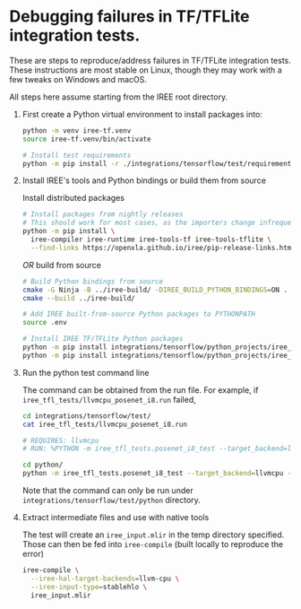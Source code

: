# Debugging failures in TF/TFLite integration tests.

These are steps to reproduce/address failures in TF/TFLite integration tests.
These instructions are most stable on Linux, though they may work with a few
tweaks on Windows and macOS.

All steps here assume starting from the IREE root directory.

1. First create a Python virtual environment to install packages into:

    ```bash
    python -m venv iree-tf.venv
    source iree-tf.venv/bin/activate

    # Install test requirements
    python -m pip install -r ./integrations/tensorflow/test/requirements.txt
    ```

2. Install IREE's tools and Python bindings or build them from source

    Install distributed packages

    ```bash
    # Install packages from nightly releases
    # This should work for most cases, as the importers change infrequently
    python -m pip install \
      iree-compiler iree-runtime iree-tools-tf iree-tools-tflite \
      --find-links https://openxla.github.io/iree/pip-release-links.html
    ```

    _OR_ build from source

    ```bash
    # Build Python bindings from source
    cmake -G Ninja -B ../iree-build/ -DIREE_BUILD_PYTHON_BINDINGS=ON .
    cmake --build ../iree-build/

    # Add IREE built-from-source Python packages to PYTHONPATH
    source .env

    # Install IREE TF/TFLite Python packages
    python -m pip install integrations/tensorflow/python_projects/iree_tf
    python -m pip install integrations/tensorflow/python_projects/iree_tflite
    ```

3. Run the python test command line

    The command can be obtained from the run file. For example, if
    `iree_tfl_tests/llvmcpu_posenet_i8.run` failed,

    ```bash
    cd integrations/tensorflow/test/
    cat iree_tfl_tests/llvmcpu_posenet_i8.run

    # REQUIRES: llvmcpu
    # RUN: %PYTHON -m iree_tfl_tests.posenet_i8_test --target_backend=llvmcpu --artifacts_dir=%t

    cd python/
    python -m iree_tfl_tests.posenet_i8_test --target_backend=llvmcpu --artifacts_dir=/tmp/posenet_i8_failure
    ```

    Note that the command can only be run under
    `integrations/tensorflow/test/python` directory.

4. Extract intermediate files and use with native tools

    The test will create an `iree_input.mlir` in the temp directory specified.
    Those can then be fed into `iree-compile` (built locally to reproduce the
    error)

    ```bash
    iree-compile \
      --iree-hal-target-backends=llvm-cpu \
      --iree-input-type=stablehlo \
      iree_input.mlir
    ```
